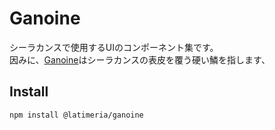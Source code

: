 # Ganoine

シーラカンスで使用するUIのコンポーネント集です。  
因みに、[Ganoine](https://en.wikipedia.org/wiki/Ganoine)はシーラカンスの表皮を覆う硬い鱗を指します、

## Install

```shell
npm install @latimeria/ganoine
```
